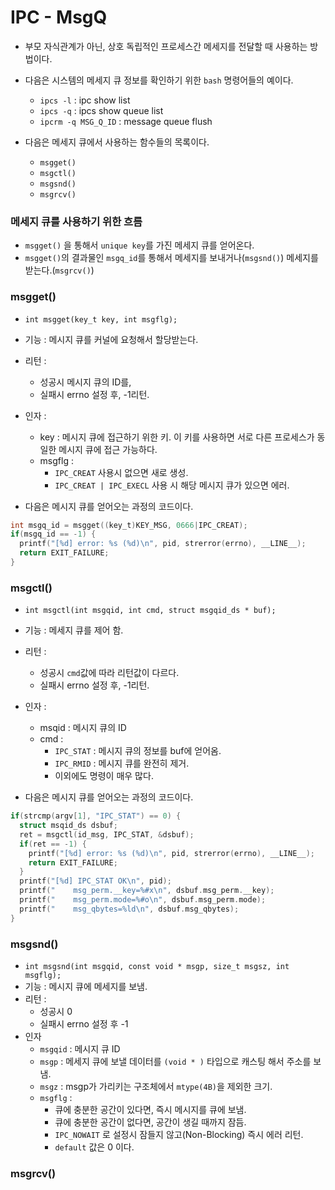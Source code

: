 # IPC - MsgQ
- 부모 자식관계가 아닌, 상호 독립적인 프로세스간 메세지를 전달할 때 사용하는 방법이다.

- 다음은 시스템의 메세지 큐 정보를 확인하기 위한 `bash` 명령어들의 예이다.
  - `ipcs -l` : ipc show list
  - `ipcs -q` : ipcs show queue list
  - `ipcrm -q MSG_Q_ID` : message queue flush

- 다음은 메세지 큐에서 사용하는 함수들의 목록이다.
  - `msgget()`
  - `msgctl()`
  - `msgsnd()`
  - `msgrcv()`

### 메세지 큐를 사용하기 위한 흐름
  - `msgget()` 을 통해서 `unique key`를 가진 메세지 큐를 얻어온다.
  - `msgget()`의 결과물인 `msgq_id`를 통해서 메세지를 보내거나(`msgsnd()`) 메세지를 받는다.(`msgrcv()`)

### msgget()
- `int msgget(key_t key, int msgflg);`
- 기능 : 메시지 큐를 커널에 요청해서 할당받는다.
- 리턴 :
  - 성공시 메시지 큐의 ID를,
  - 실패시 errno 설정 후, -1리턴.
- 인자 :
  - key : 메시지 큐에 접근하기 위한 키. 이 키를 사용하면 서로 다른 프로세스가 동일한 메시지 큐에 접근 가능하다.
  - msgflg :
    - `IPC_CREAT` 사용시 없으면 새로 생성.
    - `IPC_CREAT | IPC_EXECL` 사용 시 해당 메시지 큐가 있으면 에러.

- 다음은 메시지 큐를 얻어오는 과정의 코드이다.

```c
int msgq_id = msgget((key_t)KEY_MSG, 0666|IPC_CREAT);
if(msgq_id == -1) {
  printf("[%d] error: %s (%d)\n", pid, strerror(errno), __LINE__);
  return EXIT_FAILURE;
}
```

### msgctl()
- `int msgctl(int msgqid, int cmd, struct msgqid_ds * buf);`
- 기능 : 메세지 큐를 제어 함.
- 리턴 :
  - 성공시 `cmd`값에 따라 리턴값이 다르다.
  - 실패시 errno 설정 후, -1리턴.
- 인자 :
  - msqid : 메시지 큐의 ID
  - cmd :
    - `IPC_STAT` : 메시지 큐의 정보를 buf에 얻어옴.
    - `IPC_RMID` : 메시지 큐를 완전히 제거.
    - 이외에도 명령이 매우 많다.


- 다음은 메시지 큐를 얻어오는 과정의 코드이다.

```c
if(strcmp(argv[1], "IPC_STAT") == 0) {
  struct msqid_ds dsbuf;
  ret = msgctl(id_msg, IPC_STAT, &dsbuf);
  if(ret == -1) {
    printf("[%d] error: %s (%d)\n", pid, strerror(errno), __LINE__);
    return EXIT_FAILURE;
  }
  printf("[%d] IPC_STAT OK\n", pid);
  printf("    msg_perm.__key=%#x\n", dsbuf.msg_perm.__key);
  printf("    msg_perm.mode=%#o\n", dsbuf.msg_perm.mode);
  printf("    msg_qbytes=%ld\n", dsbuf.msg_qbytes);
}
```

### msgsnd()
- `int msgsnd(int msgqid, const void * msgp, size_t msgsz, int msgflg);`
- 기능 : 메시지 큐에 메세지를 보냄.
- 리턴 :
  - 성공시 0
  - 실패시 errno 설정 후 -1
- 인자
  - `msgqid` : 메시지 큐 ID
  - `msgp` : 메세지 큐에 보낼 데이터를 `(void * )` 타입으로 캐스팅 해서 주소를 보냄.
  - `msgz` : msgp가 가리키는 구조체에서 `mtype(4B)`을 제외한 크기.
  - `msgflg` :
    - 큐에 충분한 공간이 있다면, 즉시 메시지를 큐에 보냄.
    - 큐에 충분한 공간이 없다면, 공간이 생길 때까지 잠듬.
    - `IPC_NOWAIT` 로 설정시 잠들지 않고(Non-Blocking) 즉시 에러 리턴.
    - `default` 값은 0 이다.

### msgrcv()
